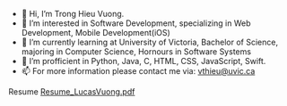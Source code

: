 - 👋 Hi, I’m Trong Hieu Vuong. 
- 👀 I’m interested in Software Development, specializing in Web Development, Mobile Development(iOS)
- 🌱 I’m currently learning at University of Victoria, Bachelor of Science, majoring in Computer Science, Hornours in Software Systems
- 💞️ I’m profficient in Python, Java, C, HTML, CSS, JavaScript, Swift.
- 📫 For more information please contact me via: vthieu@uvic.ca

<!---
hieuvuong2310/hieuvuong2310 is a ✨ special ✨ repository because its `README.md` (this file) appears on your GitHub profile.
You can click the Preview link to take a look at your changes.
--->
Resume [Resume_LucasVuong.pdf](https://github.com/hieuvuong2310/hieuvuong2310/files/14564907/Resume_LucasVuong.pdf)
